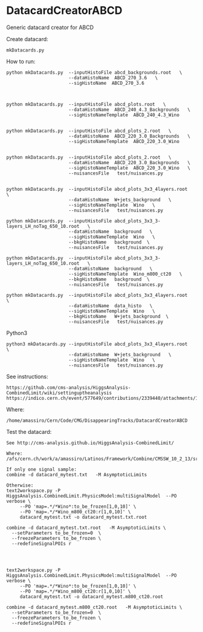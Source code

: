 # DatacardCreatorABCD

Generic datacard creator for ABCD


Create datacard:

    mkDatacards.py

    
How to run:

    python mkDatacards.py  --inputHistoFile abcd_backgrounds.root   \
                           --dataHistoName  ABCD_270_3.6   \
                           --sigHistoName  ABCD_270_3.6
                           
    
    
    python mkDatacards.py  --inputHistoFile abcd_plots.root   \
                           --dataHistoName  ABCD_240_4.3_Backgrounds   \
                           --sigHistoNameTemplate  ABCD_240_4.3_Wino
     
     
    python mkDatacards.py  --inputHistoFile abcd_plots_2.root   \
                           --dataHistoName  ABCD_220_3.0_Backgrounds   \
                           --sigHistoNameTemplate  ABCD_220_3.0_Wino

                           
    python mkDatacards.py  --inputHistoFile abcd_plots_2.root   \
                           --dataHistoName  ABCD_220_3.0_Backgrounds   \
                           --sigHistoNameTemplate  ABCD_220_3.0_Wino   \
                           --nuisancesFile   test/nuisances.py
                           

    python mkDatacards.py  --inputHistoFile abcd_plots_3x3_4layers.root   \
                           --dataHistoName  W+jets_background   \
                           --sigHistoNameTemplate  Wino   \
                           --nuisancesFile   test/nuisances.py

    python mkDatacards.py  --inputHistoFile abcd_plots_3x3_3-layers_LH_noTag_650_10.root   \
                           --dataHistoName  background   \
                           --sigHistoNameTemplate  Wino   \
                           --bkgHistoName   background  \
                           --nuisancesFile   test/nuisances.py

    python mkDatacards.py  --inputHistoFile abcd_plots_3x3_3-layers_LH_noTag_650_10.root   \
                           --dataHistoName  background   \
                           --sigHistoNameTemplate  Wino_m800_ct20   \
                           --bkgHistoName   background  \
                           --nuisancesFile   test/nuisances.py
                           
    python mkDatacards.py  --inputHistoFile abcd_plots_3x3_4layers.root   \
                           --dataHistoName  data_histo   \
                           --sigHistoNameTemplate  Wino   \
                           --bkgHistoName   W+jets_background  \
                           --nuisancesFile   test/nuisances.py
                           
                           
Python3

    python3 mkDatacards.py --inputHistoFile abcd_plots_3x3_4layers.root   \
                           --dataHistoName  W+jets_background   \
                           --sigHistoNameTemplate  Wino   \
                           --nuisancesFile   test/nuisances.py

                           
                           
                           
See instructions:

    https://github.com/cms-analysis/HiggsAnalysis-CombinedLimit/wiki/settinguptheanalysis
    https://indico.cern.ch/event/577649/contributions/2339440/attachments/1380196/2097805/beyond_simple_datacards.pdf

    
Where:

    /home/amassiro/Cern/Code/CMG/DisappearingTracks/DatacardCreatorABCD

    
Test the datacard:

    See http://cms-analysis.github.io/HiggsAnalysis-CombinedLimit/
    
    Where: /afs/cern.ch/work/a/amassiro/Latinos/Framework/Combine/CMSSW_10_2_13/src/
    
    If only one signal sample:
    combine -d datacard_mytest.txt   -M AsymptoticLimits

    Otherwise:
    text2workspace.py -P HiggsAnalysis.CombinedLimit.PhysicsModel:multiSignalModel  --PO verbose \
         --PO 'map=.*/*Wino*:to_be_frozen[1,0,10]' \
         --PO 'map=.*/*Wino_m800_ct20:r[1,0,10]' \
         datacard_mytest.txt -o datacard_mytest.txt.root

    combine -d datacard_mytest.txt.root   -M AsymptoticLimits \
      --setParameters to_be_frozen=0  \
      --freezeParameters to_be_frozen \
      --redefineSignalPOIs r
      
      

      
    text2workspace.py -P HiggsAnalysis.CombinedLimit.PhysicsModel:multiSignalModel  --PO verbose \
         --PO 'map=.*/*Wino*:to_be_frozen[1,0,10]' \
         --PO 'map=.*/*Wino_m800_ct20:r[1,0,10]' \
         datacard_mytest.txt -o datacard_mytest.m800_ct20.root

    combine -d datacard_mytest.m800_ct20.root   -M AsymptoticLimits \
      --setParameters to_be_frozen=0  \
      --freezeParameters to_be_frozen \
      --redefineSignalPOIs r
      
      
      